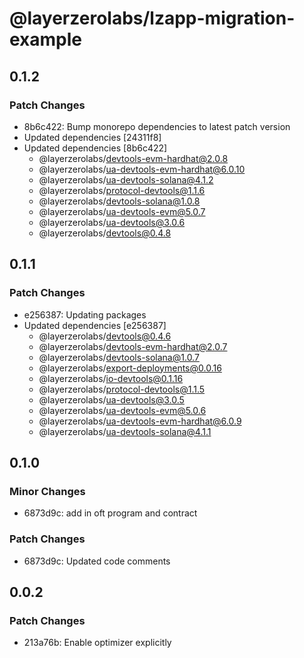 # @layerzerolabs/lzapp-migration-example

## 0.1.2

### Patch Changes

- 8b6c422: Bump monorepo dependencies to latest patch version
- Updated dependencies [24311f8]
- Updated dependencies [8b6c422]
  - @layerzerolabs/devtools-evm-hardhat@2.0.8
  - @layerzerolabs/ua-devtools-evm-hardhat@6.0.10
  - @layerzerolabs/ua-devtools-solana@4.1.2
  - @layerzerolabs/protocol-devtools@1.1.6
  - @layerzerolabs/devtools-solana@1.0.8
  - @layerzerolabs/ua-devtools-evm@5.0.7
  - @layerzerolabs/ua-devtools@3.0.6
  - @layerzerolabs/devtools@0.4.8

## 0.1.1

### Patch Changes

- e256387: Updating packages
- Updated dependencies [e256387]
  - @layerzerolabs/devtools@0.4.6
  - @layerzerolabs/devtools-evm-hardhat@2.0.7
  - @layerzerolabs/devtools-solana@1.0.7
  - @layerzerolabs/export-deployments@0.0.16
  - @layerzerolabs/io-devtools@0.1.16
  - @layerzerolabs/protocol-devtools@1.1.5
  - @layerzerolabs/ua-devtools@3.0.5
  - @layerzerolabs/ua-devtools-evm@5.0.6
  - @layerzerolabs/ua-devtools-evm-hardhat@6.0.9
  - @layerzerolabs/ua-devtools-solana@4.1.1

## 0.1.0

### Minor Changes

- 6873d9c: add in oft program and contract

### Patch Changes

- 6873d9c: Updated code comments

## 0.0.2

### Patch Changes

- 213a76b: Enable optimizer explicitly
